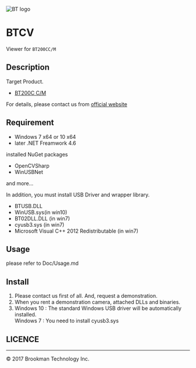 ![BT logo](http://brookmantech.com/img/logo.png "logo")
# BTCV

Viewer for ``` BT200CC/M ```

## Description

Target Product.

* [BT200C C/M][bt200]

For details, please contact us from [official website][website]  

## Requirement

- Windows 7 x64 or 10 x64
- later .NET Freamwork 4.6

installed NuGet packages
 
- OpenCVSharp
- WinUSBNet

and more...

In addition, you must install USB Driver and wrapper library.

- BTUSB.DLL
- WinUSB.sys(in win10)
- BT02DLL.DLL (in win7)
- cyusb3.sys (in win7)
- Microsoft Visual C++ 2012 Redistributable (in win7)

## Usage

please refer to Doc/Usage.md

## Install

1. Please contact us first of all. And, request a demonstration.
1. When you rent a demonstration camera, attached DLLs and binaries.
1. Windows 10 : The standard Windows USB driver will be automatically installed.  
  Windows 7 : You need to install cyusb3.sys

## LICENCE


*****  

© 2017 Brookman Technology Inc.

[website]: http://brookmantech.com/ "Brookman Technology"
[bt200]: http://brookmantech.com/ "Brookman Technology"
